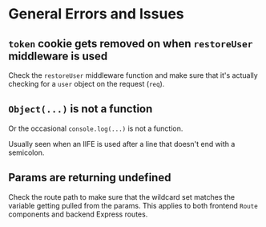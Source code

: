 # General Errors and Issues

## `token` cookie gets removed on when `restoreUser` middleware is used

Check the `restoreUser` middleware function and make sure that it's actually
checking for a `user` object on the request (`req`).

## `Object(...)` is not a function

Or the occasional `console.log(...)` is not a function.

Usually seen when an IIFE is used after a line that doesn't end with a
semicolon.

## Params are returning undefined

Check the route path to make sure that the wildcard set matches the variable
getting pulled from the params. This applies to both frontend `Route` components
and backend Express routes.
